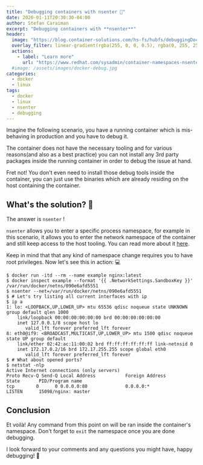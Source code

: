 ```yaml
---
title: "Debugging containers with nsenter 🐳"
date: 2020-01-11T20:30:30-04:00
author: Stefan Caraiman
excerpt: "Debugging containers with **nsenter**"
header:
  image: "https://blog.container-solutions.com/hs-fs/hubfs/debuggingDock2.jpg?width=1108&name=debuggingDock2.jpg"
  overlay_filter: linear-gradient(rgba(255, 0, 0, 0.5), rgba(0, 255, 255, 0.5))
  actions:
    - label: "Learn more"
      url: "https://www.redhat.com/sysadmin/container-namespaces-nsenter"
  #image: /assets/images/docker-debug.jpg
categories:
  - docker
  - linux
tags:
  - docker
  - linux
  - nsenter
  - debugging
---
```


Imagine the following scenario, you have a running container which is mis-behaving in production and you have to debug it.

The container does not have the necessary tooling and for various reasons(and also as a best practice) you can not install any 3rd party packages inside the running container in order to debug the issue at hand.

Fret not! You don't even need to install those debug tools inside the container, you can just use the binaries which are already residing on the host containing the container.

## What's the solution? 🤔

The answer is `nsenter` !

`nsenter` allows you to enter a specific process namespace, for example in this scenario, it allows you to enter the network namespace of the container and still keep access to the host tooling. You can read more about it [here][nsenter].

Keep in mind that that any kind of namespace change requires you to have root privileges. Now let's see this in action: 💻

```console
$ docker run -itd --rm --name example nginx:latest
$ docker inspect example --format '{{ .NetworkSettings.SandboxKey }}'
/var/run/docker/netns/090e6afd5551
$ nsenter --net=/var/run/docker/netns/090e6afd5551
$ # Let's try listing all current interfaces with ip
$ ip a
1: lo: <LOOPBACK,UP,LOWER_UP> mtu 65536 qdisc noqueue state UNKNOWN group default qlen 1000
    link/loopback 00:00:00:00:00:00 brd 00:00:00:00:00:00
    inet 127.0.0.1/8 scope host lo
       valid_lft forever preferred_lft forever
8: eth0@if9: <BROADCAST,MULTICAST,UP,LOWER_UP> mtu 1500 qdisc noqueue state UP group default 
    link/ether 02:42:ac:11:00:02 brd ff:ff:ff:ff:ff:ff link-netnsid 0
    inet 172.17.0.2/16 brd 172.17.255.255 scope global eth0
       valid_lft forever preferred_lft forever
$ # What about opened ports?
$ netstat -nlp
Active Internet connections (only servers)
Proto Recv-Q Send-Q Local Address           Foreign Address         State       PID/Program name    
tcp        0      0 0.0.0.0:80              0.0.0.0:*               LISTEN      15098/nginx: master
```

## Conclusion 

Et voilà! Any command from this point on will be ran inside the container's namespace. Don't forget to `exit` the namespace once you are done debugging.

I look forward to your comments and any questions you might have, happy debugging! 🐛

[nsenter]: http://man7.org/linux/man-pages/man1/nsenter.1.html
